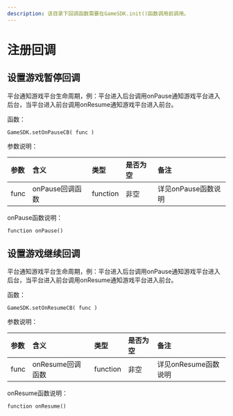 ```yaml
---
description: 该目录下回调函数需要在GameSDK.init()函数调用前调用。
---
```


# 注册回调

## 设置游戏暂停回调

平台通知游戏平台生命周期，例：平台进入后台调用onPause通知游戏平台进入后台，当平台进入前台调用onResume通知游戏平台进入前台。

函数：

```text
GameSDK.setOnPauseCB( func )
```

参数说明：

| **参数** | **含义** | **类型** | **是否为空** | **备注** |
| :--- | :--- | :--- | :--- | :--- |
| func | onPause回调函数 | function | 非空 | 详见onPause函数说明 |

onPause函数说明：

```text
function onPause()
```

## 设置游戏继续回调

平台通知游戏平台生命周期，例：平台进入后台调用onPause通知游戏平台进入后台，当平台进入前台调用onResume通知游戏平台进入前台。

函数：

```text
GameSDK.setOnResumeCB( func )
```

参数说明：

| **参数** | **含义** | **类型** | **是否为空** | **备注** |
| :--- | :--- | :--- | :--- | :--- |
| func | onResume回调函数 | function | 非空 | 详见onResume函数说明 |

onResume函数说明：

```text
function onResume()
```

